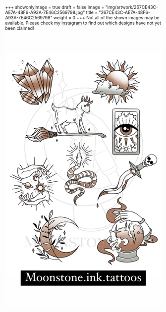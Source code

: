 +++
showonlyimage = true
draft = false
image = "img/artwork/267CE43C-AE7A-48F6-A93A-7E46C2569798.jpg"
title = "267CE43C-AE7A-48F6-A93A-7E46C2569798"
weight = 0
+++
Not all of the shown images may be available. Please check my [instagram](https://www.instagram.com/moonstone.ink.tattoos) to find out which designs have not yet been claimed!
![image](/img/artwork/267CE43C-AE7A-48F6-A93A-7E46C2569798.jpg)

